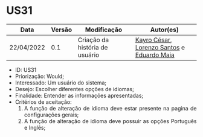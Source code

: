 # US31


|Data | Versão | Modificação | Autor(es)|
| -- | -- | -- | -- |
| 22/04/2022 | 0.1 | Criação da história de usuário | [Kayro César](https://github.com/kayrocesar), [Lorenzo Santos](https://github.com/kayrocesar) e [Eduardo Maia](https://github.com/eduardomr) |


<ul>
<li> ID: US31</li>
<li>Priorização: Would;</li>
<li>Interessado: Um usuário do sistema;</li>
<li>Desejo: Escolher diferentes opções de idiomas;</li>
<li>Finalidade: Entender as informações apresentadas;</li>
<li align="justify"> Critérios de aceitação:
    <ol>
    <li> A função de alteração de idioma deve estar presente na pagina de configurações gerais; </li>
    <li> A função de alteração de idioma deve possuir as opções Português e Inglês; </li>
    </ol>
</ul>